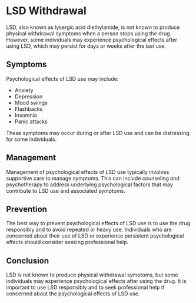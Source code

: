 # LSD Withdrawal

LSD, also known as lysergic acid diethylamide, is not known to produce physical withdrawal symptoms when a person stops using the drug. However, some individuals may experience psychological effects after using LSD, which may persist for days or weeks after the last use.

## Symptoms

Psychological effects of LSD use may include:

- Anxiety
- Depression
- Mood swings
- Flashbacks
- Insomnia
- Panic attacks

These symptoms may occur during or after LSD use and can be distressing for some individuals.

## Management

Management of psychological effects of LSD use typically involves supportive care to manage symptoms. This can include counseling and psychotherapy to address underlying psychological factors that may contribute to LSD use and associated symptoms.

## Prevention

The best way to prevent psychological effects of LSD use is to use the drug responsibly and to avoid repeated or heavy use. Individuals who are concerned about their use of LSD or experience persistent psychological effects should consider seeking professional help.

## Conclusion

LSD is not known to produce physical withdrawal symptoms, but some individuals may experience psychological effects after using the drug. It is important to use LSD responsibly and to seek professional help if concerned about the psychological effects of LSD use.
